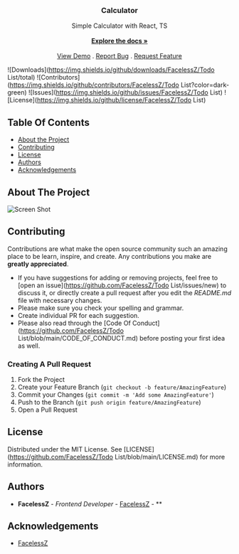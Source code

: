 <br/>
<p align="center">
  <h3 align="center">Calculator</h3>

  <p align="center">
    Simple Calculator with React, TS
    <br/>
    <br/>
    <a href="https://github.com/FacelessZ/Todo List"><strong>Explore the docs »</strong></a>
    <br/>
    <br/>
    <a href="https://github.com/FacelessZ/Todo List">View Demo</a>
    .
    <a href="https://github.com/FacelessZ/Todo List/issues">Report Bug</a>
    .
    <a href="https://github.com/FacelessZ/Todo List/issues">Request Feature</a>
  </p>
</p>

![Downloads](https://img.shields.io/github/downloads/FacelessZ/Todo List/total) ![Contributors](https://img.shields.io/github/contributors/FacelessZ/Todo List?color=dark-green) ![Issues](https://img.shields.io/github/issues/FacelessZ/Todo List) ![License](https://img.shields.io/github/license/FacelessZ/Todo List) 

## Table Of Contents

* [About the Project](#about-the-project)
* [Contributing](#contributing)
* [License](#license)
* [Authors](#authors)
* [Acknowledgements](#acknowledgements)

## About The Project

![Screen Shot](./img/screnshot.png)


## Contributing

Contributions are what make the open source community such an amazing place to be learn, inspire, and create. Any contributions you make are **greatly appreciated**.
* If you have suggestions for adding or removing projects, feel free to [open an issue](https://github.com/FacelessZ/Todo List/issues/new) to discuss it, or directly create a pull request after you edit the *README.md* file with necessary changes.
* Please make sure you check your spelling and grammar.
* Create individual PR for each suggestion.
* Please also read through the [Code Of Conduct](https://github.com/FacelessZ/Todo List/blob/main/CODE_OF_CONDUCT.md) before posting your first idea as well.

### Creating A Pull Request

1. Fork the Project
2. Create your Feature Branch (`git checkout -b feature/AmazingFeature`)
3. Commit your Changes (`git commit -m 'Add some AmazingFeature'`)
4. Push to the Branch (`git push origin feature/AmazingFeature`)
5. Open a Pull Request

## License

Distributed under the MIT License. See [LICENSE](https://github.com/FacelessZ/Todo List/blob/main/LICENSE.md) for more information.

## Authors

* **FacelessZ** - *Frontend Developer* - [FacelessZ](https://github.com/npocmoBaxTy) - **

## Acknowledgements

* [FacelessZ](https://github.com/npocmoBaxTy)

